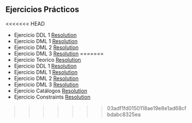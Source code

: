 ## Ejercicios Prácticos

<<<<<<< HEAD
* Ejercicio DDL 1 [Resolution](./Parte_01_ejercicios.sql)
* Ejercicio DML 1 [Resolution](./Parte_02_ejercicios.sql)
* Ejercicio DML 2 [Resolution](./Parte_03_ejercicios.sql)
* Ejercicio DML 3 [Resolution](./Parte_04_ejercicios.sql)
=======
* Ejercicio Teorico [Resolution](./Parte_00_ejercicios.sql)
* Ejercicio DDL 1 [Resolution](./Parte_01_ejercicios.sql)
* Ejercicio DML 1 [Resolution](./Parte_02_ejercicios.sql)
* Ejercicio DML 2 [Resolution](./Parte_03_ejercicios.sql)
* Ejercicio DML 3 [Resolution](./Parte_04_ejercicios.sql)
* Ejercicio Cat&aacute;logos [Resolution](./Parte_05_ejercicios.sql)
* Ejercicio Constraints [Resolution](./Parte_06_ejercicios.sql)
>>>>>>> 03adf1fd0150118ae19e8e1ad68cfbdabc8325ea
